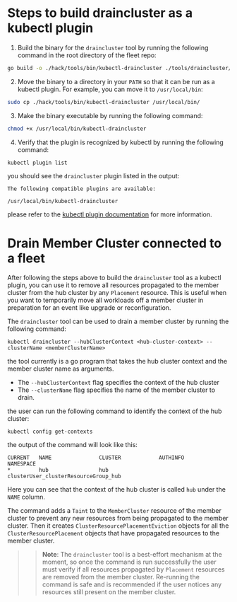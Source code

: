 # Steps to build draincluster as a kubectl plugin

1. Build the binary for the `draincluster` tool by running the following command in the root directory of the fleet repo:

```bash
go build -o ./hack/tools/bin/kubectl-draincluster ./tools/draincluster/main.go
```

2. Move the binary to a directory in your `PATH` so that it can be run as a kubectl plugin. For example, you can move it to
`/usr/local/bin`:

```bash
sudo cp ./hack/tools/bin/kubectl-draincluster /usr/local/bin/
```

3. Make the binary executable by running the following command:

```bash
chmod +x /usr/local/bin/kubectl-draincluster
```

4. Verify that the plugin is recognized by kubectl by running the following command:

```bash
kubectl plugin list
```

you should see the `draincluster` plugin listed in the output:

```
The following compatible plugins are available:

/usr/local/bin/kubectl-draincluster
```

please refer to the [kubectl plugin documentation](https://kubernetes.io/docs/tasks/extend-kubectl/kubectl-plugins/) for 
more information.

# Drain Member Cluster connected to a fleet

After following the steps above to build the `draincluster` tool as a kubectl plugin, you can use it to remove all 
resources propagated to the member cluster from the hub cluster by any `Placement` resource. This is useful when you 
want to temporarily move all workloads off a member cluster in preparation for an event like upgrade or reconfiguration.

The `draincluster` tool can be used to drain a member cluster by running the following command:

```
kubectl draincluster --hubClusterContext <hub-cluster-context> --clusterName <memberClusterName>
```

the tool currently is a go program that takes the hub cluster context and the member cluster name as arguments.

- The `--hubClusterContext` flag specifies the context of the hub cluster
- The `--clusterName` flag specifies the name of the member cluster to drain.

the user can run the following command to identify the context of the hub cluster:

```
kubectl config get-contexts
```

the output of the command will look like this:

```
CURRENT   NAME               CLUSTER            AUTHINFO                                            NAMESPACE         
*         hub                hub                clusterUser_clusterResourceGroup_hub   
```

Here you can see that the context of the hub cluster is called `hub` under the `NAME` column.

The command adds a `Taint` to the `MemberCluster` resource of the member cluster to prevent any new resources from being 
propagated to the member cluster. Then it creates `ClusterResourcePlacementEviction` objects for all the 
`ClusterResourcePlacement` objects that have propagated resources to the member cluster.

>> **Note**: The `draincluster` tool is a best-effort mechanism at the moment, so once the command is run successfully
> the user must verify if all resources propagated by `Placement` resources are removed from the member cluster.
> Re-running the command is safe and is recommended if the user notices any resources still present on the member cluster.
